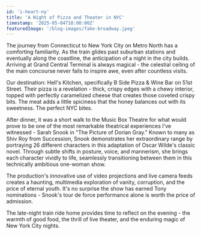 ```yaml
---
id: 'i-heart-ny'
title: 'A Night of Pizza and Theater in NYC'
timestamp: '2025-05-04T18:00:00Z'
featuredImage: '/blog-images/fake-broadway.jpeg'
---
```


The journey from Connecticut to New York City on Metro North has a comforting familiarity. As the train glides past suburban stations and eventually along the coastline, the anticipation of a night in the city builds. Arriving at Grand Central Terminal is always magical - the celestial ceiling of the main concourse never fails to inspire awe, even after countless visits.

Our destination: Hell's Kitchen, specifically B Side Pizza & Wine Bar on 51st Street. Their pizza is a revelation - thick, crispy edges with a chewy interior, topped with perfectly caramelized cheese that creates those coveted crispy bits. The meat adds a little spiciness that the honey balances out with its sweetness. The perfect NYC bites.

After dinner, it was a short walk to the Music Box Theatre for what would prove to be one of the most remarkable theatrical experiences I've witnessed - Sarah Snook in "The Picture of Dorian Gray." Known to many as Shiv Roy from Succession, Snook demonstrates her extraordinary range by portraying 26 different characters in this adaptation of Oscar Wilde's classic novel. Through subtle shifts in posture, voice, and mannerism, she brings each character vividly to life, seamlessly transitioning between them in this technically ambitious one-woman show.

The production's innovative use of video projections and live camera feeds creates a haunting, multimedia exploration of vanity, corruption, and the price of eternal youth. It's no surprise the show has earned Tony nominations - Snook's tour de force performance alone is worth the price of admission.

The late-night train ride home provides time to reflect on the evening - the warmth of good food, the thrill of live theater, and the enduring magic of New York City nights.
